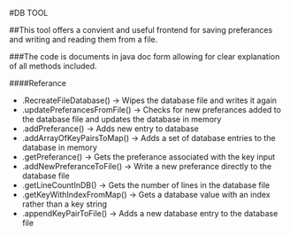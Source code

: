 #DB TOOL

##This tool offers a convient and useful frontend for saving preferances and writing and reading them from a file.

###The code is documents in java doc form allowing for clear explanation of all methods included.

####Referance

* .RecreateFileDatabase() -> Wipes the database file and writes it again
* .updatePreferancesFromFile() -> Checks for new preferances added to the database file and updates the database in memory
* .addPreferance() -> Adds new entry to database
* .addArrayOfKeyPairsToMap() -> Adds a set of database entries to the database in memory
* .getPreferance() -> Gets the preferance associated with the key input
* .addNewPreferanceToFile() -> Write a new preferance directly to the database file
* .getLineCountInDB() -> Gets the number of lines in the database file
* .getKeyWithIndexFromMap() -> Gets a database value with an index rather than a key string
* .appendKeyPairToFile() -> Adds a new database entry to the database file



